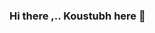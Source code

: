 ### Hi there ,.. Koustubh here 👋

<!--
**kos15/kos15** is a ✨ _special_ ✨ repository because its `README.md` (this file) appears on your GitHub profile.



- 🔭 I’m currently working at TCS
- 🌱 I’m currently learning Angular ,Magnolia CMS 
- 💬 Ask me about Java stuffs
- 📫 How to reach me: koustubhmishra91@gmail.com
- 😄 Pronouns: KOS
- ⚡ Fun fact: spends much of the time listning music...
-->

